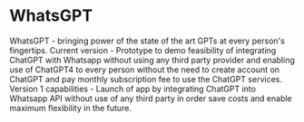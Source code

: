 # WhatsGPT
WhatsGPT - bringing power of the state of the art GPTs at every person's fingertips.
Current version - Prototype to demo feasibility of integrating ChatGPT with Whatsapp without using any third party provider and enabling use of ChatGPT4 to every person without the need to create account on ChatGPT and pay monthly subscription fee to use the ChatGPT services.
Version 1 capabilities -  Launch of app by integrating ChatGPT into Whatsapp API without use of any third party in order save costs and enable maximum flexibility in the future.

